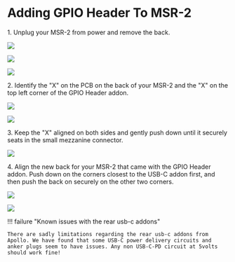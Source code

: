 # Adding GPIO Header To MSR-2

1\. Unplug your MSR-2 from power and remove the back.

![](../../../assets/msr-2-add-co2-pic-1.jpg)

![](../../../assets/msr-2-add-co2-pic-2.jpg)

![](../../../assets/msr-2-add-co2-pic-3-1.jpg)

2\. Identify the "X" on the PCB on the back of your MSR-2 and the "X" on the top left corner of the GPIO Header addon.

![](assets/msr-2-gpio-header-pic-1.jpg)

![](assets/msr-2-gpio-header-pic-2.jpg)

3\. Keep the "X" aligned on both sides and gently push down until it securely seats in the small mezzanine connector.

![](assets/msr-2-gpio-header-pic-3.jpg)

4\. Align the new back for your MSR-2 that came with the GPIO Header addon. Push down on the corners closest to the USB-C addon first, and then push the back on securely on the other two corners.

![](assets/msr-2-gpio-header-pic-5.jpg)

![](assets/msr-2-gpio-header-pic-4.jpg)

!!! failure "Known issues with the rear usb-c addons"

    There are sadly limitations regarding the rear usb-c addons from Apollo. We have found that some USB-C power delivery circuits and anker plugs seem to have issues. Any non USB-C-PD circuit at 5volts should work fine!
